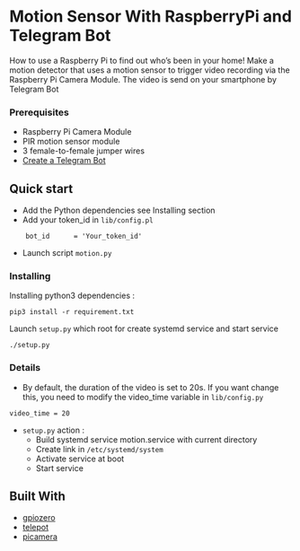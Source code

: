 # Motion Sensor With RaspberryPi and Telegram Bot 

How to use a Raspberry Pi to find out who’s been in your home! Make a motion detector that uses a motion sensor to trigger video recording via the Raspberry Pi Camera Module. The video is send on your smartphone by Telegram Bot 


### Prerequisites

* Raspberry Pi Camera Module  
* PIR motion sensor module   
* 3 female-to-female jumper wires   
* [Create a Telegram Bot](https://core.telegram.org/bots#3-how-do-i-create-a-bot)   

## Quick start

 * Add the Python dependencies see Installing section   
 * Add your token_id in `lib/config.pl`   
 ```
     bot_id      = 'Your_token_id'
```
 * Launch script `motion.py`  
 

### Installing

Installing python3 dependencies  :   
```
pip3 install -r requirement.txt
```
Launch `setup.py` which root for create systemd service and start service 
```
./setup.py
```

### Details 

* By default, the duration of the video is set to 20s. If you want change this, you need to modify the video_time variable in `lib/config.py`    
```
video_time = 20
```
* `setup.py` action :   
   * Build systemd service motion.service with current directory   
   * Create link in  `/etc/systemd/system`    
   * Activate service at boot    
   * Start service  
  
## Built With

* [gpiozero](https://pypi.org/project/gpiozero/)
* [telepot](https://pypi.org/project/telepot/)  
* [picamera](https://pypi.org/project/picamera/) 




